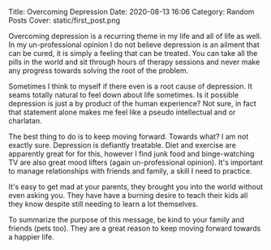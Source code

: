 Title: Overcoming Depression
Date: 2020-08-13 16:06
Category: Random Posts
Cover: static/first_post.png

Overcoming depression is a recurring theme in my life and all of life as well. In my un-professional opinion I do not believe depression is an ailment that can be cured, it is simply a feeling that can be treated. You can take all the pills in the world and sit through hours of therapy sessions and never make any progress towards solving the root of the problem. 

Sometimes I think to myself if there even is a root cause of depression. It seams totally natural to feel down about life sometimes. Is it possible depression is just a by product of the human experience? Not sure, in fact that statement alone makes me feel like a pseudo intellectual and or charlatan.

The best thing to do is to keep moving forward. Towards what? I am not exactly sure. Depression is defiantly treatable. Diet and exercise are apparently great for for this, however I find junk food and binge-watching TV are also great mood lifters (again un-professional opinion). It's important to manage relationships with friends and family, a skill I need to practice.

It's easy to get mad at your parents, they brought you into the world without even asking you. They have have a burning desire to teach their kids all they know despite still needing to learn a lot themselves. 

To summarize the purpose of this message, be kind to your family and friends (pets too). They are a great reason to keep moving forward towards a happier life. 